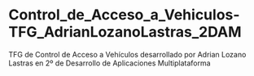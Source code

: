 # Control_de_Acceso_a_Vehiculos-TFG_AdrianLozanoLastras_2DAM
TFG de Control de Acceso a Vehículos desarrollado por Adrian Lozano Lastras en 2º de Desarrollo de Aplicaciones Multiplataforma
